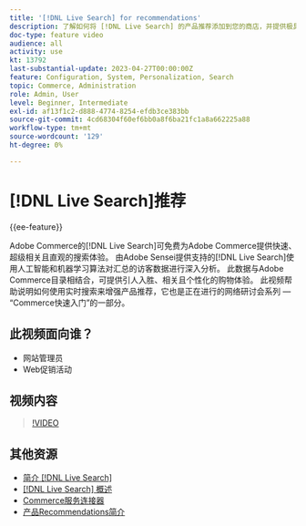 ```yaml
---
title: '[!DNL Live Search] for recommendations'
description: 了解如何将 [!DNL Live Search] 的产品推荐添加到您的商店，并提供极具吸引力、相关且个性化的购物体验。
doc-type: feature video
audience: all
activity: use
kt: 13792
last-substantial-update: 2023-04-27T00:00:00Z
feature: Configuration, System, Personalization, Search
topic: Commerce, Administration
role: Admin, User
level: Beginner, Intermediate
exl-id: af13f1c2-d888-4774-8254-efdb3ce383bb
source-git-commit: 4cd68304f60ef6bb0a8f6ba21fc1a8a662225a88
workflow-type: tm+mt
source-wordcount: '129'
ht-degree: 0%

---
```


# [!DNL Live Search]推荐

{{ee-feature}}

Adobe Commerce的[!DNL Live Search]可免费为Adobe Commerce提供快速、超级相关且直观的搜索体验。 由Adobe Sensei提供支持的[!DNL Live Search]使用人工智能和机器学习算法对汇总的访客数据进行深入分析。 此数据与Adobe Commerce目录相结合，可提供引人入胜、相关且个性化的购物体验。 此视频帮助说明如何使用实时搜索来增强产品推荐，它也是正在进行的网络研讨会系列 — “Commerce快速入门”的一部分。

## 此视频面向谁？

- 网站管理员
- Web促销活动

## 视频内容

>[!VIDEO](https://video.tv.adobe.com/v/3412586?quality=12&learn=on)


## 其他资源

- [简介 [!DNL Live Search]](https://experienceleague.adobe.com/docs/commerce-learn/tutorials/marketing/live-search.html)
- [[!DNL Live Search] 概述](https://experienceleague.adobe.com/docs/commerce-merchant-services/live-search/overview.html)
- [Commerce服务连接器](https://experienceleague.adobe.com/docs/commerce-merchant-services/user-guides/integration-services/saas.html)
- [产品Recommendations简介](https://experienceleague.adobe.com/docs/commerce-merchant-services/product-recommendations/overview.html)
